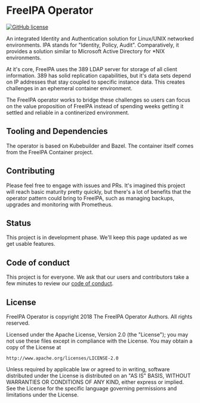 # FreeIPA Operator
[![GitHub license][license-badge]](LICENSE)

An integrated Identity and Authentication solution for Linux/UNIX networked environments. IPA stands for "Identity, Policy, Audit".
Comparatively, it provides a solution similar to Microsoft Active Directory for *NIX environments.

At it's core, FreeIPA uses the 389 LDAP server for storage of all client information. 389 has solid replication capabilities,
but it's data sets depend on IP addresses that stay coupled to specific instance data. This creates challenges in an ephemeral 
container environment. 

The FreeIPA operator works to bridge these challenges so users can focus on the value proposition of FreeIPA instead
of spending weeks getting it settled and reliable in a continerized environment. 

## Tooling and Dependencies

The operator is based on Kubebuilder and Bazel. The container itself comes from the FreeIPA Container project. 

## Contributing

Please feel free to engage with issues and PRs. It's imagined this project will reach basic maturity pretty quickly, but there's
a lot of benefits that the operator pattern could bring to FreeIPA, such as managing backups, upgrades and monitoring with 
Prometheus.   

## Status

This project is in development phase. We'll keep this page updated as we get usable features.

## Code of conduct

This project is for everyone. We ask that our users and contributors take a few
minutes to review our [code of conduct][coc].


## License

FreeIPA Operator is copyright 2018 The FreeIPA Operator Authors. All rights reserved.

Licensed under the Apache License, Version 2.0 (the "License"); you may not use
these files except in compliance with the License. You may obtain a copy of the
License at

    http://www.apache.org/licenses/LICENSE-2.0

Unless required by applicable law or agreed to in writing, software distributed
under the License is distributed on an "AS IS" BASIS, WITHOUT WARRANTIES OR
CONDITIONS OF ANY KIND, either express or implied. See the License for the
specific language governing permissions and limitations under the License.

<!-- refs -->
[coc]: https://github.com/linkerd/linkerd/wiki/Linkerd-code-of-conduct
[license-badge]: https://img.shields.io/github/license/linkerd/linkerd.svg
